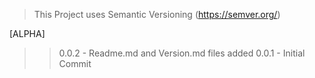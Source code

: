 >This Project uses Semantic Versioning (https://semver.org/)



[ALPHA]

>> 0.0.2 - Readme.md and Version.md files added
>> 0.0.1 - Initial Commit